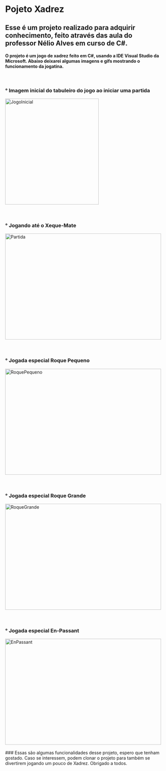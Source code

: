 # Pojeto Xadrez
## Esse é um projeto realizado para adquirir conhecimento, feito através das aula do professor Nélio Alves em curso de C#. 

#### O projeto é um jogo de xadrez feito em C#, usando a IDE Visual Studio da Microsoft. Abaixo deixarei algumas imagens e gifs mostrando o funcionamento da jogatina.

<div style="display: inline_block"><br>
  <div>
    <h3> ° Imagem inicial do tabuleiro do jogo ao iniciar uma partida</h3>
    <img align="center" alt="JogoInicial" height="340" width="300" src="https://cdn.discordapp.com/attachments/758866002968182795/925547231040401418/JogoInicial.png">
  </div>
    <br></br>
  <div>
    <h3> ° Jogando até o Xeque-Mate</h3>
    <img align="center" alt="Partida" height="340" width="500" src="https://cdn.discordapp.com/attachments/758866002968182795/925549792040480908/Ganhando_o_jogo.gif">
  </div>
    <br></br>
  <div>
    <h3> ° Jogada especial Roque Pequeno</h3>
    <img align="center" alt="RoquePequeno" height="340" width="500" src="https://cdn.discordapp.com/attachments/758866002968182795/925549792040480908/Ganhando_o_jogo.gif">
  </div>
    <br></br>
  <div>
    <h3> ° Jogada especial Roque Grande</h3>
    <img align="center" alt="RoqueGrande" height="340" width="500" src="https://cdn.discordapp.com/attachments/758866002968182795/925550999333118013/RoqueGrande.gif">
  </div>
    <br></br>
  <div>
    <h3> ° Jogada especial En-Passant</h3>
    <img align="center" alt="EnPassant" height="340" width="500" src="https://cdn.discordapp.com/attachments/758866002968182795/925551304212906064/El_Passant.gif">
  </div>
</div>
  <br>
### Essas são algumas funcionalidades desse projeto, espero que tenham gostado. Caso se interessem, podem clonar o projeto para também se divertirem jogando um pouco de Xadrez. Obrigado a todos. 
